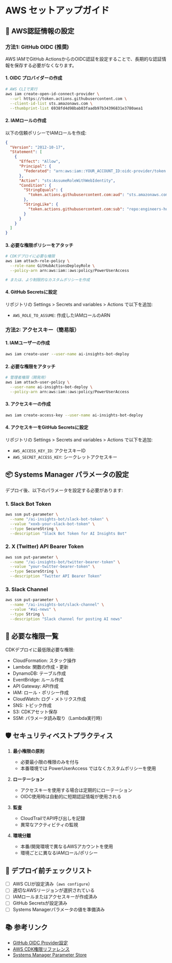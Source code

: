# AWS セットアップガイド

## 🔐 AWS認証情報の設定

### 方法1: GitHub OIDC (推奨)

AWS IAMでGitHub ActionsからのOIDC認証を設定することで、長期的な認証情報を保存する必要がなくなります。

#### 1. OIDC プロバイダーの作成

```bash
# AWS CLIで実行
aws iam create-open-id-connect-provider \
  --url https://token.actions.githubusercontent.com \
  --client-id-list sts.amazonaws.com \
  --thumbprint-list 6938fd4d98bab03faadb97b34396831e3780aea1
```

#### 2. IAMロールの作成

以下の信頼ポリシーでIAMロールを作成:

```json
{
  "Version": "2012-10-17",
  "Statement": [
    {
      "Effect": "Allow",
      "Principal": {
        "Federated": "arn:aws:iam::YOUR_ACCOUNT_ID:oidc-provider/token.actions.githubusercontent.com"
      },
      "Action": "sts:AssumeRoleWithWebIdentity",
      "Condition": {
        "StringEquals": {
          "token.actions.githubusercontent.com:aud": "sts.amazonaws.com"
        },
        "StringLike": {
          "token.actions.githubusercontent.com:sub": "repo:engineers-hub-ltd-in-house-project/ai-insights-bot:*"
        }
      }
    }
  ]
}
```

#### 3. 必要な権限ポリシーをアタッチ

```bash
# CDKデプロイに必要な権限
aws iam attach-role-policy \
  --role-name GitHubActionsDeployRole \
  --policy-arn arn:aws:iam::aws:policy/PowerUserAccess

# または、より制限的なカスタムポリシーを作成
```

#### 4. GitHub Secretsに設定

リポジトリの Settings > Secrets and variables > Actions で以下を追加:

- `AWS_ROLE_TO_ASSUME`: 作成したIAMロールのARN

### 方法2: アクセスキー（簡易版）

#### 1. IAMユーザーの作成

```bash
aws iam create-user --user-name ai-insights-bot-deploy
```

#### 2. 必要な権限をアタッチ

```bash
# 管理者権限（開発用）
aws iam attach-user-policy \
  --user-name ai-insights-bot-deploy \
  --policy-arn arn:aws:iam::aws:policy/PowerUserAccess
```

#### 3. アクセスキーの作成

```bash
aws iam create-access-key --user-name ai-insights-bot-deploy
```

#### 4. アクセスキーをGitHub Secretsに設定

リポジトリの Settings > Secrets and variables > Actions で以下を追加:

- `AWS_ACCESS_KEY_ID`: アクセスキーID
- `AWS_SECRET_ACCESS_KEY`: シークレットアクセスキー

## 📦 Systems Manager パラメータの設定

デプロイ後、以下のパラメータを設定する必要があります:

### 1. Slack Bot Token

```bash
aws ssm put-parameter \
  --name "/ai-insights-bot/slack-bot-token" \
  --value "xoxb-your-slack-bot-token" \
  --type SecureString \
  --description "Slack Bot Token for AI Insights Bot"
```

### 2. X (Twitter) API Bearer Token

```bash
aws ssm put-parameter \
  --name "/ai-insights-bot/twitter-bearer-token" \
  --value "your-twitter-bearer-token" \
  --type SecureString \
  --description "Twitter API Bearer Token"
```

### 3. Slack Channel

```bash
aws ssm put-parameter \
  --name "/ai-insights-bot/slack-channel" \
  --value "#ai-news" \
  --type String \
  --description "Slack channel for posting AI news"
```

## 🔑 必要な権限一覧

CDKデプロイに最低限必要な権限:

- CloudFormation: スタック操作
- Lambda: 関数の作成・更新
- DynamoDB: テーブル作成
- EventBridge: ルール作成
- API Gateway: API作成
- IAM: ロール・ポリシー作成
- CloudWatch: ログ・メトリクス作成
- SNS: トピック作成
- S3: CDKアセット保存
- SSM: パラメータ読み取り（Lambda実行時）

## 🛡️ セキュリティベストプラクティス

1. **最小権限の原則**
   - 必要最小限の権限のみを付与
   - 本番環境では PowerUserAccess ではなくカスタムポリシーを使用

2. **ローテーション**
   - アクセスキーを使用する場合は定期的にローテーション
   - OIDC使用時は自動的に短期認証情報が使用される

3. **監査**
   - CloudTrailでAPI呼び出しを記録
   - 異常なアクティビティの監視

4. **環境分離**
   - 本番/開発環境で異なるAWSアカウントを使用
   - 環境ごとに異なるIAMロール/ポリシー

## 🚀 デプロイ前チェックリスト

- [ ] AWS CLIが設定済み（`aws configure`）
- [ ] 適切なAWSリージョンが選択されている
- [ ] IAMロールまたはアクセスキーが作成済み
- [ ] GitHub Secretsが設定済み
- [ ] Systems Managerパラメータの値を準備済み

## 📚 参考リンク

- [GitHub OIDC Provider設定](https://docs.github.com/en/actions/deployment/security-hardening-your-deployments/configuring-openid-connect-in-amazon-web-services)
- [AWS CDK権限リファレンス](https://docs.aws.amazon.com/cdk/v2/guide/security-iam.html)
- [Systems Manager Parameter Store](https://docs.aws.amazon.com/systems-manager/latest/userguide/systems-manager-parameter-store.html)
